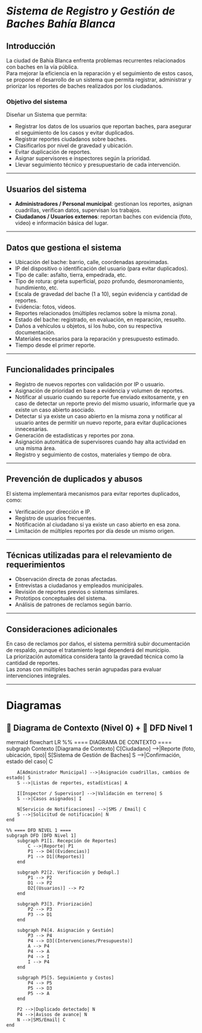 # *Sistema de Registro y Gestión de Baches Bahía Blanca*

## Introducción
La ciudad de Bahía Blanca enfrenta problemas recurrentes relacionados con baches en la vía pública.  
Para mejorar la eficiencia en la reparación y el seguimiento de estos casos, se propone el desarrollo de un sistema que permita registrar, administrar y priorizar los reportes de baches realizados por los ciudadanos.

### Objetivo del sistema
Diseñar un Sistema que permita:
 * Registrar los datos de los usuarios que reportan baches, para asegurar el seguimiento de los casos y evitar duplicados.
 * Registrar reportes ciudadanos sobre baches.
 * Clasificarlos por nivel de gravedad y ubicación.
 * Evitar duplicación de reportes.
 * Asignar supervisores e inspectores según la prioridad.
 * Llevar seguimiento técnico y presupuestario de cada intervención.

---

## Usuarios del sistema
 * **Administradores / Personal municipal**: gestionan los reportes, asignan cuadrillas, verifican datos, supervisan los trabajos.  
 * **Ciudadanos / Usuarios externos**: reportan baches con evidencia (foto, video) e información básica del lugar.  

---

## Datos que gestiona el sistema
* Ubicación del bache: barrio, calle, coordenadas aproximadas.  
* IP del dispositivo o identificación del usuario (para evitar duplicados).  
* Tipo de calle: asfalto, tierra, empedrada, etc.  
* Tipo de rotura: grieta superficial, pozo profundo, desmoronamiento, hundimiento, etc.  
* Escala de gravedad del bache (1 a 10), según evidencia y cantidad de reportes.  
* Evidencia: fotos, videos.  
* Reportes relacionados (múltiples reclamos sobre la misma zona).  
* Estado del bache: registrado, en evaluación, en reparación, resuelto.  
* Daños a vehículos u objetos, si los hubo, con su respectiva documentación.  
* Materiales necesarios para la reparación y presupuesto estimado.  
* Tiempo desde el primer reporte.  

---

## Funcionalidades principales
* Registro de nuevos reportes con validación por IP o usuario.  
* Asignación de prioridad en base a evidencia y volumen de reportes.  
* Notificar al usuario cuando su reporte fue enviado exitosamente, y en caso de detectar un reporte previo del mismo usuario, informarle que ya existe un caso abierto asociado.  
* Detectar si ya existe un caso abierto en la misma zona y notificar al usuario antes de permitir un nuevo reporte, para evitar duplicaciones innecesarias.  
* Generación de estadísticas y reportes por zona.  
* Asignación automática de supervisores cuando hay alta actividad en una misma área.  
* Registro y seguimiento de costos, materiales y tiempo de obra.  

---

## Prevención de duplicados y abusos
El sistema implementará mecanismos para evitar reportes duplicados, como:
- Verificación por dirección e IP.  
- Registro de usuarios frecuentes.  
- Notificación al ciudadano si ya existe un caso abierto en esa zona.  
- Limitación de múltiples reportes por día desde un mismo origen.  

---

## Técnicas utilizadas para el relevamiento de requerimientos
* Observación directa de zonas afectadas.  
* Entrevistas a ciudadanos y empleados municipales.  
* Revisión de reportes previos o sistemas similares.  
* Prototipos conceptuales del sistema.  
* Análisis de patrones de reclamos según barrio.  

---

## Consideraciones adicionales
En caso de reclamos por daños, el sistema permitirá subir documentación de respaldo, aunque el tratamiento legal dependerá del municipio.  
La priorización automática considera tanto la gravedad técnica como la cantidad de reportes.  
Las zonas con múltiples baches serán agrupadas para evaluar intervenciones integrales.  

---

# Diagramas

## 📌 Diagrama de Contexto (Nivel 0) + 📌 DFD Nivel 1

mermaid
flowchart LR
    %% ==== DIAGRAMA DE CONTEXTO ====
    subgraph Contexto [Diagrama de Contexto]
        C[Ciudadano] -->|Reporte (foto, ubicación, tipo)| S[Sistema de Gestión de Baches]
        S -->|Confirmación, estado del caso| C

        A[Administrador Municipal] -->|Asignación cuadrillas, cambios de estado| S
        S -->|Listas de reportes, estadísticas| A

        I[Inspector / Supervisor] -->|Validación en terreno| S
        S -->|Casos asignados| I

        N[Servicio de Notificaciones] -->|SMS / Email| C
        S -->|Solicitud de notificación| N
    end

    %% ==== DFD NIVEL 1 ====
    subgraph DFD [DFD Nivel 1]
        subgraph P1[1. Recepción de Reportes]
            C -->|Reporte| P1
            P1 --> D4[(Evidencias)]
            P1 --> D1[(Reportes)]
        end

        subgraph P2[2. Verificación y Dedupl.]
            P1 --> P2
            D1 --> P2
            D2[(Usuarios)] --> P2
        end

        subgraph P3[3. Priorización]
            P2 --> P3
            P3 --> D1
        end

        subgraph P4[4. Asignación y Gestión]
            P3 --> P4
            P4 --> D3[(Intervenciones/Presupuesto)]
            A --> P4
            P4 --> A
            P4 --> I
            I --> P4
        end

        subgraph P5[5. Seguimiento y Costos]
            P4 --> P5
            P5 --> D3
            P5 --> A
        end

        P2 -->|Duplicado detectado| N
        P4 -->|Avisos de avance| N
        N -->|SMS/Email| C
    end

